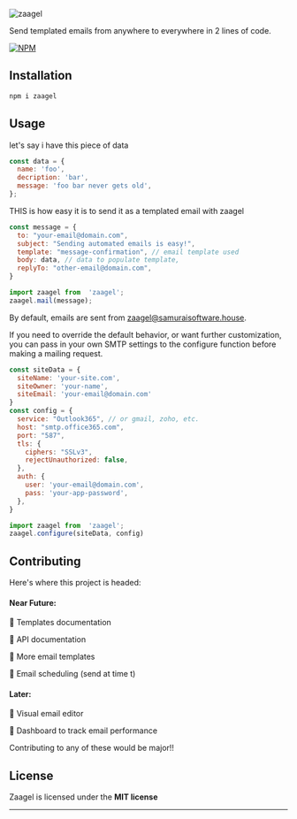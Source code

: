 

![zaagel](https://i.ibb.co/HV0VDH6/Component-3.png)

Send templated emails from anywhere to everywhere in 2 lines of code.

[![NPM](https://nodei.co/npm/zaagel.png?compact=true)](https://nodei.co/npm/zaagel/)

## Installation

``` bash 
npm i zaagel
```

## Usage

let's say i have this piece of data

``` javascript
const data = {
  name: 'foo',
  decription: 'bar',
  message: 'foo bar never gets old',
};
```

THIS is how easy it is to send it as a templated email with zaagel
``` javascript 
const message = {
  to: "your-email@domain.com",
  subject: "Sending automated emails is easy!",
  template: "message-confirmation", // email template used
  body: data, // data to populate template,
  replyTo: "other-email@domain.com",
}

import zaagel from  'zaagel';
zaagel.mail(message);
```


By default, emails are sent from zaagel@samuraisoftware.house.
 
If you need to override the default behavior, or want further customization, you can pass in your own SMTP settings to the configure function before making a mailing request.


``` javascript 
const siteData = {
  siteName: 'your-site.com',
  siteOwner: 'your-name',
  siteEmail: 'your-email@domain.com'
}
const config = { 
  service: "Outlook365", // or gmail, zoho, etc.
  host: "smtp.office365.com",
  port: "587",
  tls: { 
    ciphers: "SSLv3",
    rejectUnauthorized: false,
  },
  auth: {
    user: 'your-email@domain.com',
    pass: 'your-app-password',
  },
}

import zaagel from  'zaagel';
zaagel.configure(siteData, config)
```

## Contributing
Here's where this project is headed:
#### Near Future:
🎁  Templates documentation

🎁  API documentation

🎁  More email templates

🎁  Email scheduling (send at time t)

#### Later:
🤯 Visual email editor

🤯 Dashboard to track email performance 

Contributing to any of these would be major!!

## License

Zaagel is licensed under the **MIT license**

---

